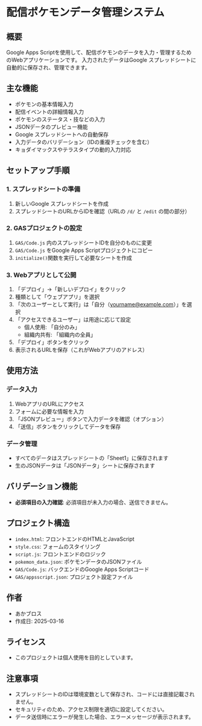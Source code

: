 # 配信ポケモンデータ管理システム

## 概要
Google Apps Scriptを使用して、配信ポケモンのデータを入力・管理するためのWebアプリケーションです。
入力されたデータはGoogle スプレッドシートに自動的に保存され、管理できます。

## 主な機能
- ポケモンの基本情報入力
- 配信イベントの詳細情報入力
- ポケモンのステータス・技などの入力
- JSONデータのプレビュー機能
- Google スプレッドシートへの自動保存
- 入力データのバリデーション（IDの重複チェックを含む）
- キョダイマックスやテラスタイプの動的入力対応

## セットアップ手順

### 1. スプレッドシートの準備
1. 新しいGoogle スプレッドシートを作成
2. スプレッドシートのURLからIDを確認（URLの `/d/` と `/edit` の間の部分）

### 2. GASプロジェクトの設定
1. `GAS/Code.js` 内のスプレッドシートIDを自分のものに変更
2. `GAS/Code.js` をGoogle Apps Scriptプロジェクトにコピー
3. `initialize()`関数を実行して必要なシートを作成

### 3. Webアプリとして公開
1. 「デプロイ」→「新しいデプロイ」をクリック
2. 種類として「ウェブアプリ」を選択
3. 「次のユーザーとして実行」は「自分（yourname@example.com）」を選択
4. 「アクセスできるユーザー」は用途に応じて設定
   - 個人使用: 「自分のみ」
   - 組織内共有: 「組織内の全員」
5. 「デプロイ」ボタンをクリック
6. 表示されるURLを保存（これがWebアプリのアドレス）

## 使用方法

### データ入力
1. WebアプリのURLにアクセス
2. フォームに必要な情報を入力
3. 「JSONプレビュー」ボタンで入力データを確認（オプション）
4. 「送信」ボタンをクリックしてデータを保存

### データ管理
- すべてのデータはスプレッドシートの「Sheet1」に保存されます
- 生のJSONデータは「JSONデータ」シートに保存されます

## バリデーション機能
- **必須項目の入力確認**: 必須項目が未入力の場合、送信できません。

## プロジェクト構造
- `index.html`: フロントエンドのHTMLとJavaScript
- `style.css`: フォームのスタイリング
- `script.js`: フロントエンドのロジック
- `pokemon_data.json`: ポケモンデータのJSONファイル
- `GAS/Code.js`: バックエンドのGoogle Apps Scriptコード
- `GAS/appsscript.json`: プロジェクト設定ファイル

## 作者
- あかブロス
- 作成日: 2025-03-16

## ライセンス
- このプロジェクトは個人使用を目的としています。

## 注意事項
- スプレッドシートのIDは環境変数として保存され、コードには直接記載されません。
- セキュリティのため、アクセス制限を適切に設定してください。
- データ送信時にエラーが発生した場合、エラーメッセージが表示されます。
